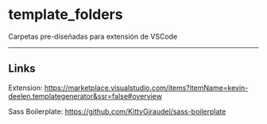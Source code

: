 # template_folders
Carpetas pre-diseñadas para extensión de VSCode

---

## Links

Extension: https://marketplace.visualstudio.com/items?itemName=kevin-deelen.templategenerator&ssr=false#overview

Sass Boilerplate: https://github.com/KittyGiraudel/sass-boilerplate
